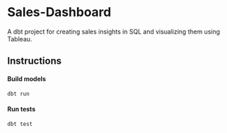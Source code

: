 # Sales-Dashboard

A dbt project for creating sales insights in SQL and visualizing them using Tableau.

## Instructions

#### Build models
```
dbt run
```

#### Run tests
```
dbt test
```
